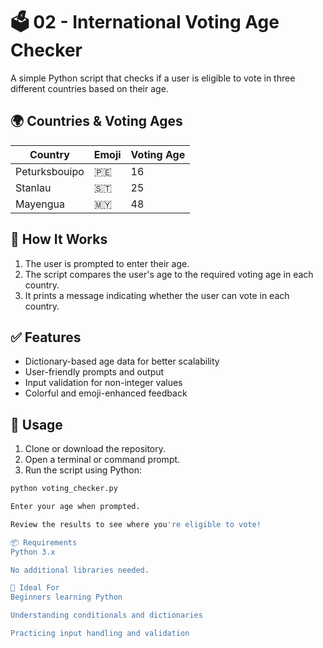 # 🗳️ 02 - International Voting Age Checker

A simple Python script that checks if a user is eligible to vote in three different countries based on their age.

## 🌍 Countries & Voting Ages

| Country         | Emoji | Voting Age |
|----------------|-------|------------|
| Peturksbouipo  | 🇵🇪    | 16         |
| Stanlau        | 🇸🇹    | 25         |
| Mayengua       | 🇲🇾    | 48         |

## 🧠 How It Works

1. The user is prompted to enter their age.
2. The script compares the user's age to the required voting age in each country.
3. It prints a message indicating whether the user can vote in each country.

## ✅ Features

- Dictionary-based age data for better scalability
- User-friendly prompts and output
- Input validation for non-integer values
- Colorful and emoji-enhanced feedback

## 🚀 Usage

1. Clone or download the repository.
2. Open a terminal or command prompt.
3. Run the script using Python:

```bash
python voting_checker.py

Enter your age when prompted.

Review the results to see where you're eligible to vote!

📦 Requirements
Python 3.x

No additional libraries needed.

📌 Ideal For
Beginners learning Python

Understanding conditionals and dictionaries

Practicing input handling and validation

